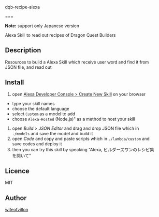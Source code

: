 dqb-recipe-alexa

===

**Note:** support only Japanese version

Alexa Skill to read out recipes of Dragon Quest Builders

## Description

Resources to build a Alexa Skill which receive user word and find it from JSON file, and read out

## Install

1. open [Alexa Developer Console > Create New Skill](https://developer.amazon.com/alexa/console/ask/create-new-skill) on your browser
  - type your skill names
  - choose the default language
  - select `Custom` as a model to add
  - choose `Alexa-Hosted` (Node.js)" as a method to host your skill
1. open *Build* > *JSON Editor* and drag and drop JSON file which in `./models` and save the model and build it
1. open *Code* and copy and paste scripts which in `./lambda/custom` and save codes and deploy it
1. then you can try this skill by speaking "Alexa, ビルダーズワンのレシピ集を開いて"

## Licence

MIT

## Author

[wifeofvillon](https://github.com/wifeofvillon)
